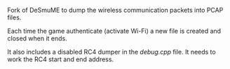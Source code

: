 Fork of DeSmuME to dump the wireless communication packets
into PCAP files.

Each time the game authenticate (activate Wi-Fi) a new file is created and
closed when it ends.

It also includes a disabled RC4 dumper in the *debug.cpp* file. It needs to work
the RC4 start and end address.